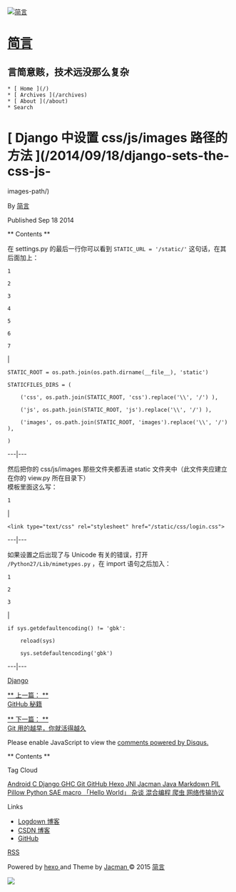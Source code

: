 [ ![简言](/img/logo.png) ](/)

#  [ 简言 ](/)

##  言简意赅，技术远没那么复杂

    * [ Home ](/)
    * [ Archives ](/archives)
    * [ About ](/about)
    * Search 

#  [ Django 中设置 css/js/images 路径的方法 ](/2014/09/18/django-sets-the-css-js-
images-path/)

By [ 简言 ](https://plus.google.com/103441795113657293146?rel=author)

Published Sep 18 2014

** Contents **

在 settings.py 的最后一行你可以看到 ` STATIC_URL = '/static/' ` 这句话，在其后面加上：

    
    
    1
    
    2
    
    3
    
    4
    
    5
    
    6
    
    7

|

    
    
    STATIC_ROOT = os.path.join(os.path.dirname(__file__), 'static')
    
    STATICFILES_DIRS = (
    
        ('css', os.path.join(STATIC_ROOT, 'css').replace('\\', '/') ),
    
        ('js', os.path.join(STATIC_ROOT, 'js').replace('\\', '/') ),
    
        ('images', os.path.join(STATIC_ROOT, 'images').replace('\\', '/') ),
    
    )  
  
---|---  
  
然后把你的 css/js/images 那些文件夹都丢进 static 文件夹中（此文件夹应建立在你的 view.py 所在目录下）  
模板里面这么写：

    
    
    1

|

    
    
    <link type="text/css" rel="stylesheet" href="/static/css/login.css">  
  
---|---  
  
如果设置之后出现了与 Unicode 有关的错误，打开 ` /Python27/Lib/mimetypes.py ` ，在 import 语句之后加入：

    
    
    1
    
    2
    
    3

|

    
    
    if sys.getdefaultencoding() != 'gbk':
    
        reload(sys)
    
        sys.setdefaultencoding('gbk')  
  
---|---  
  
[ Django ](/tags/Django/)

[ ** 上一篇： **  
GitHub 秘籍  ](/2014/09/23/github-cheats/)

[ ** 下一篇： **  
Git 用的越早，你就活得越久  ](/2014/07/04/earlier-for-git-youll-live-longer/)

Please enable JavaScript to view the [ comments powered by Disqus.
](//disqus.com/?ref_noscript)

** Contents **

Tag Cloud

[ Android ](/tags/Android/) [ C ](/tags/C/) [ Django ](/tags/Django/) [ GHC
](/tags/GHC/) [ Git ](/tags/Git/) [ GitHub ](/tags/GitHub/) [ Hexo
](/tags/Hexo/) [ JNI ](/tags/JNI/) [ Jacman ](/tags/Jacman/) [ Java
](/tags/Java/) [ Markdown ](/tags/Markdown/) [ PIL ](/tags/PIL/) [ Pillow
](/tags/Pillow/) [ Python ](/tags/Python/) [ SAE ](/tags/SAE/) [ macro
](/tags/macro/) [ 「Hello World」 ](/tags/「Hello-World」/) [ 杂谈 ](/tags/杂谈/) [
混合编程 ](/tags/混合编程/) [ 爬虫 ](/tags/爬虫/) [ 网络传输协议 ](/tags/网络传输协议/)

Links

  * [ Logdown 博客 ](http://endless.logdown.com/)
  * [ CSDN 博客 ](http://blog.csdn.net/synapse7?viewmode=list)
  * [ GitHub ](https://github.com/EndlessCheng)

[ RSS ](/atom.xml)

[ ](https://github.com/EndlessCheng) [
](http://stackoverflow.com/users/3208881) [
](https://www.douban.com/people/52879216) [
](https://www.zhihu.com/people/endlesscheng) [
](https://plus.google.com/103441795113657293146?rel=author) [
](mailto:loli.con@qq.com)

Powered by [ hexo ](http://zespia.tw/hexo/) and Theme by [ Jacman
](https://github.com/wuchong/jacman) © 2015 [ 简言 ](http://jianyan.me/about)

![](/img/scrollup.png)

